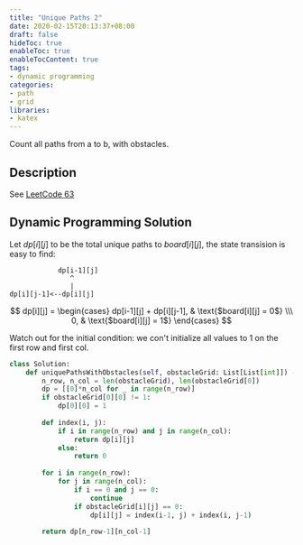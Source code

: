 ```yaml
---
title: "Unique Paths 2"
date: 2020-02-15T20:13:37+08:00
draft: false
hideToc: true
enableToc: true
enableTocContent: true
tags:
- dynamic programming
categories:
- path
- grid
libraries:
- katex
---
```

Count all paths from a to b, with obstacles.
<!--more-->

## Description

See [LeetCode 63](https://leetcode.com/problems/unique-paths-ii/)

## Dynamic Programming Solution

Let $dp[i][j]$ to be the total unique paths to $board[i][j]$, the state transision is easy to find:

```
            dp[i-1][j]
               ^
               |
dp[i][j-1]<--dp[i][j]
```
$$ dp[i][j] = \begin{cases} dp[i-1][j] + dp[i][j-1],  & \text{$board[i][j] = 0$} \\\ 0, & \text{$board[i][j] = 1$} \end{cases} $$

Watch out for the initial condition: we con't initialize all values to 1 on the first row and first col.

```python
class Solution:
    def uniquePathsWithObstacles(self, obstacleGrid: List[List[int]]) -> int:
        n_row, n_col = len(obstacleGrid), len(obstacleGrid[0])
        dp = [[0]*n_col for _ in range(n_row)]
        if obstacleGrid[0][0] != 1:
            dp[0][0] = 1
        
        def index(i, j):
            if i in range(n_row) and j in range(n_col):
                return dp[i][j]
            else:
                return 0
        
        for i in range(n_row):
            for j in range(n_col):
                if i == 0 and j == 0:
                    continue
                if obstacleGrid[i][j] == 0:
                    dp[i][j] = index(i-1, j) + index(i, j-1)
        
        return dp[n_row-1][n_col-1]
```
